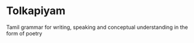 # Tolkapiyam
Tamil grammar for writing, speaking and conceptual understanding in the form of poetry
